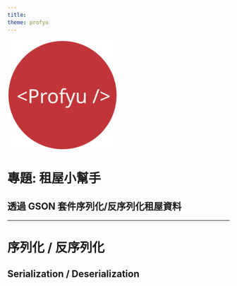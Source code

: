 ```yaml
---
title:  
theme: profyu
---
```


<!-- .slide: data-background="assets/background.png" -->
<img style='border:none;background:none;box-shadow:none;' src='assets/logo.svg' width="250"/>

# 專題: 租屋小幫手
## 透過 GSON 套件序列化/反序列化租屋資料

---

# 序列化 / 反序列化
## Serialization / Deserialization